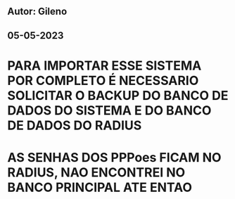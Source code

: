 ## Autor: Gileno
## 05-05-2023
# PARA IMPORTAR ESSE SISTEMA POR COMPLETO É NECESSARIO SOLICITAR O BACKUP DO BANCO DE DADOS DO SISTEMA E DO BANCO DE DADOS DO RADIUS

# AS SENHAS DOS PPPoes FICAM NO RADIUS, NAO ENCONTREI NO BANCO PRINCIPAL ATE ENTAO
